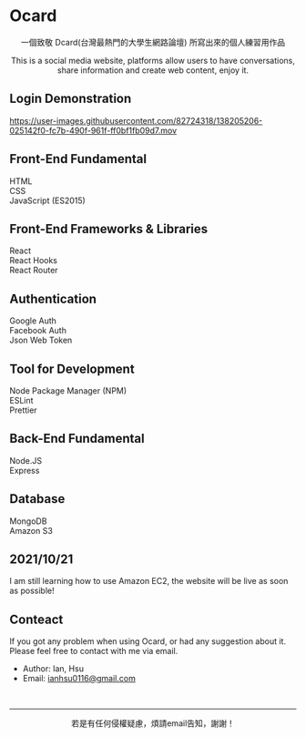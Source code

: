 # Ocard

<p align="center">一個致敬 Dcard(台灣最熱門的大學生網路論壇) 所寫出來的個人練習用作品</p>
<p align="center">This is a social media website, platforms allow users to have conversations, share information and create web content, enjoy it.</p>



## Login Demonstration
https://user-images.githubusercontent.com/82724318/138205206-025142f0-fc7b-490f-961f-ff0bf1fb09d7.mov







## Front-End Fundamental

HTML  
CSS  
JavaScript (ES2015)

## Front-End Frameworks & Libraries

React  
React Hooks  
React Router

## Authentication

Google Auth  
Facebook Auth  
Json Web Token

## Tool for Development

Node Package Manager (NPM)  
ESLint  
Prettier

## Back-End Fundamental

Node.JS  
Express

## Database

MongoDB  
Amazon S3  


## 2021/10/21
I am still learning how to use Amazon EC2, the website will be live as soon as possible!


## Conteact

If you got any problem when using Ocard, or had any suggestion about it. Please feel free to contact with me via email.

- Author: Ian, Hsu
- Email: ianhsu0116@gmail.com

<br />
<hr />
<p align="center">若是有任何侵權疑慮，煩請email告知，謝謝！</p>
